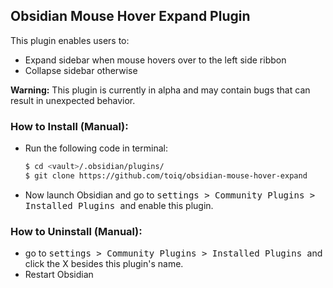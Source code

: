 ## Obsidian Mouse Hover Expand Plugin

This plugin enables users to:

- Expand sidebar when mouse hovers over to the left side ribbon
- Collapse sidebar otherwise

**Warning:** This plugin is currently in alpha and may contain bugs that can result in unexpected behavior.

### How to Install (Manual):

- Run the following code in terminal:
  ```bash
  $ cd <vault>/.obsidian/plugins/
  $ git clone https://github.com/toiq/obsidian-mouse-hover-expand
  ```
- Now launch Obsidian and go to <kbd>settings > Community Plugins > Installed Plugins </kbd> and enable this plugin.

### How to Uninstall (Manual):

- go to <kbd>settings > Community Plugins > Installed Plugins </kbd> and click the X besides this plugin's name.
- Restart Obsidian
